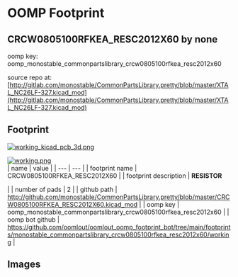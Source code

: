 # OOMP Footprint  
## CRCW0805100RFKEA_RESC2012X60  by none  
  
oomp key: oomp_monostable_commonpartslibrary_crcw0805100rfkea_resc2012x60  
  
source repo at: [http://gitlab.com/monostable/CommonPartsLibrary.pretty/blob/master/XTAL_NC26LF-327.kicad_mod](http://gitlab.com/monostable/CommonPartsLibrary.pretty/blob/master/XTAL_NC26LF-327.kicad_mod)  
## Footprint  
  
[![working_kicad_pcb_3d.png](working_kicad_pcb_3d_600.png)](working_kicad_pcb_3d.png)  
  
[![working.png](working_600.png)](working.png)  
| name | value | 
| --- | --- | 
| footprint name | CRCW0805100RFKEA_RESC2012X60 | 
| footprint description | <b>RESISTOR</b><p> | 
| number of pads | 2 | 
| github path | http://github.com/monostable/CommonPartsLibrary.pretty/blob/master/CRCW0805100RFKEA_RESC2012X60.kicad_mod | 
| oomp key | oomp_monostable_commonpartslibrary_crcw0805100rfkea_resc2012x60 | 
| oomp bot github | https://github.com/oomlout/oomlout_oomp_footprint_bot/tree/main/footprints/monostable_commonpartslibrary_crcw0805100rfkea_resc2012x60/working | 
## Images  
